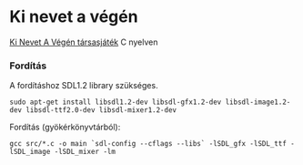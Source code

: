 # Ki nevet a végén
[Ki Nevet A Végén társasjáték](https://hu.wikipedia.org/wiki/Ki_nevet_a_v%C3%A9g%C3%A9n%3F_(t%C3%A1rsasj%C3%A1t%C3%A9k)) C nyelven

### Fordítás
A fordításhoz SDL1.2 library szükséges.
```
sudo apt-get install libsdl1.2-dev libsdl-gfx1.2-dev libsdl-image1.2-dev libsdl-ttf2.0-dev libsdl-mixer1.2-dev
```

Fordítás (gyökérkönyvtárból):
```
gcc src/*.c -o main `sdl-config --cflags --libs` -lSDL_gfx -lSDL_ttf -lSDL_image -lSDL_mixer -lm
```
